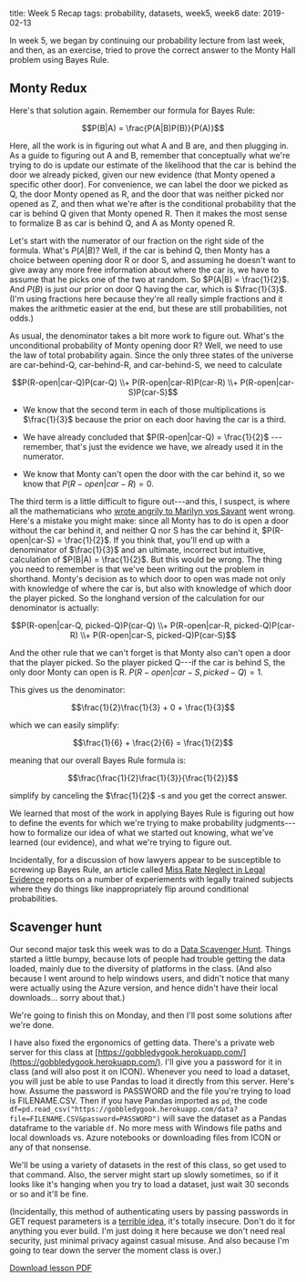 title: Week 5 Recap 
tags: probability, datasets, week5, week6
date: 2019-02-13

In week 5, we began by continuing our probability lecture from last week, and then, as an exercise, tried to prove the correct answer to the Monty Hall problem using Bayes Rule. 

## Monty Redux

Here's that solution again.  Remember our formula for Bayes Rule: 

$$P(B|A) = \frac{P(A|B)P(B)}{P(A)}$$

Here, all the work is in figuring out what A and B are, and then plugging in.  As a guide to figuring out A and B, remember that conceptually what we're trying to do is update our estimate of the likelihood that the car is behind the door we already picked, given our new evidence (that Monty opened a specific other door).  For convenience, we can label the door we picked as Q, the door Monty opened as R, and the door that was neither picked nor opened as Z, and then what we're after is the conditional probability that the car is behind Q given that Monty opened R. Then it makes the most sense to formalize B as car is behind Q, and A as Monty opened R. 

Let's start with the numerator of our fraction on the right side of the formula.  What's $P(A|B)$?  Well, if the car is behind Q, then Monty has a choice between opening door R or door S, and assuming he doesn't want to give away any more free information about where the car is, we have to assume that he picks one of the two at random.  So $P(A|B) = \frac{1}{2}$. And $P(B)$ is just our prior on door Q having the car, which is $\frac{1}{3}$.  (I'm using fractions here because they're all really simple fractions and it makes the arithmetic easier at the end, but these are still probabilities, not odds.) 

As usual, the denominator takes a bit more work to figure out.  What's the unconditional probability of Monty opening door R?  Well, we need to use the law of total probability again.  Since the only three states of the universe are car-behind-Q, car-behind-R, and car-behind-S, we need to calculate 

$$P(R-open|car-Q)P(car-Q) \\+ P(R-open|car-R)P(car-R) \\+ P(R-open|car-S)P(car-S)$$

- We know that the second term in each of those multiplications is $\frac{1}{3}$ because the prior on each door having the car is a third. 

- We have already concluded that $P(R-open|car-Q) = \frac{1}{2}$ --- remember, that's just the evidence we have, we already used it in the numerator.  

- We know that Monty can't open the door with the car behind it, so we know that $P(R-open|car-R) = 0$. 

The third term is a little difficult to figure out---and this, I suspect, is where all the mathematicians who [wrote angrily to Marilyn vos Savant](https://priceonomics.com/the-time-everyone-corrected-the-worlds-smartest/) went wrong. Here's a mistake you might make: since all Monty has to do is open a door without the car behind it, and neither Q nor S has the car behind it, $P(R-open|car-S) = \frac{1}{2}$. If you think that, you'll end up with a denominator of $\frac{1}{3}$ and an ultimate, incorrect but intuitive, calculation of $P(B|A) = \frac{1}{2}$.  But this would be wrong.  The thing you need to remember is that we've been writing out the problem in shorthand.  Monty's decision as to which door to open was made not only with knowledge of where the car is, but also with knowledge of which door the player picked.  So the longhand version of the calculation for our denominator is actually: 

$$P(R-open|car-Q, picked-Q)P(car-Q) \\+ P(R-open|car-R, picked-Q)P(car-R) \\+ P(R-open|car-S, picked-Q)P(car-S)$$

And the other rule that we can't forget is that Monty also can't open a door that the player picked.  So the player picked Q---if the car is behind S, the only door Monty can open is R. $P(R-open|car-S, picked-Q) = 1$.  

This gives us the denominator: 

$$\frac{1}{2}\frac{1}{3} + 0 + \frac{1}{3}$$ 

which we can easily simplify: 

$$\frac{1}{6} + \frac{2}{6} = \frac{1}{2}$$

meaning that our overall Bayes Rule formula is: 

$$\frac{\frac{1}{2}\frac{1}{3}}{\frac{1}{2}}$$

simplify by canceling the $\frac{1}{2}$ -s and you get the correct answer.

We learned that most of the work in applying Bayes Rule is figuring out how to define the events for which we're trying to make probability judgments---how to formalize our idea of what we started out knowing, what we've learned (our evidence), and what we're trying to figure out.  

Incidentally, for a discussion of how lawyers appear to be susceptible to screwing up Bayes Rule, an article called [Miss Rate Neglect in Legal Evidence](https://academic-oup-com.proxy.lib.uiowa.edu/lpr/article/15/4/239/2580528) reports on a number of experiements with legally trained subjects where they do things like inappropriately flip around conditional probabilities. 

## Scavenger hunt

Our second major task this week was to do a [Data Scavenger Hunt]({filename}../class_examples/scavenger.md).  Things started a little bumpy, because lots of people had trouble getting the data loaded, mainly due to the diversity of platforms in the class.  (And also because I went around to help windows users, and didn't notice that many were actually using the Azure version, and hence didn't have their local downloads... sorry about that.)

We're going to finish this on Monday, and then I'll post some solutions after we're done.  

I have also fixed the ergonomics of getting data. There's a private web server for this class at [https://gobbledygook.herokuapp.com/](https://gobbledygook.herokuapp.com/).  I'll give you a password for it in class (and will also post it on ICON).  Whenever you need to load a dataset, you will just be able to use Pandas to load it directly from this server.  Here's how.  Assume the password is PASSWORD and the file you're trying to load is FILENAME.CSV.  Then if you have Pandas imported as `pd`, the code `df=pd.read_csv("https://gobbledygook.herokuapp.com/data?file=FILENAME.CSV&password=PASSWORD")` will save the dataset as a Pandas dataframe to the variable `df`.  No more mess with Windows file paths and local downloads vs. Azure notebooks or downloading files from ICON or any of that nonsense. 

We'll be using a variety of datasets in the rest of this class, so get used to that command.  Also, the server might start up slowly sometimes, so if it looks like it's hanging when you try to load a dataset, just wait 30 seconds or so and it'll be fine. 

(Incidentally, this method of authenticating users by passing passwords in GET request parameters is a [terrible idea](https://security.stackexchange.com/questions/147188/is-it-bad-practice-to-use-get-method-as-login-username-password-for-administrato), it's totally insecure. Don't do it for anything you ever build. I'm just doing it here because we don't need real security, just minimal privacy against casual misuse.  And also because I'm going to tear down the server the moment class is over.)


[Download lesson PDF]({attach}../images/week5recap.pdf)

